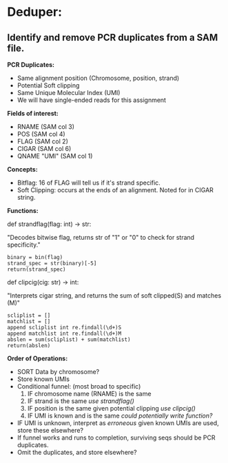 # Deduper: 
Identify and remove PCR duplicates from a SAM file. 
---
**PCR Duplicates:** 
- Same alignment position (Chromosome, position, strand)
- Potential Soft clipping
- Same Unique Molecular Index (UMI)
- We will have single-ended reads for this assignment

**Fields of interest:**
- RNAME (SAM col 3)
- POS (SAM col 4)
- FLAG (SAM col 2)
- CIGAR (SAM col 6)
- QNAME "UMI" (SAM col 1) 

**Concepts:**
- Bitflag: 16 of FLAG will tell us if it's strand specific. 
- Soft Clipping: occurs at the ends of an alignment. Noted for in CIGAR string.

**Functions:** 

  def strandflag(flag: int) -> str:
  
  "Decodes bitwise flag, returns str of "1" or "0" to check for strand specificity."
    
   ```
   binary = bin(flag) 
   strand_spec = str(binary)[-5] 
   return(strand_spec)
   ```
  def clipcig(cig: str) -> int:
  
  "Interprets cigar string, and returns the sum of soft clipped(S) and matches (M)"
  
  ```
  scliplist = []
  matchlist = []
 append scliplist int re.findall(\d+)S
 append matchlist int re.findall(\d+)M
 abslen = sum(scliplist) + sum(matchlist) 
 return(abslen)
 ```
 
 
 
 **Order of Operations:**
 - SORT Data by chromosome?
 - Store known UMIs
 - Conditional funnel: (most broad to specific)
    1. IF chromosome name (RNAME) is the same
    2. IF strand is the same *use strandflag()* 
    3. IF position is the same given potential clipping *use clipcig()*
    4. IF UMI is known and is the same *could potentially write function?*
 - IF UMI is unknown, interpret as *erroneous* given known UMIs are used, store these elsewhere? 
 - If funnel works and runs to completion, surviving seqs should be PCR duplicates. 
 - Omit the duplicates, and store elsewhere? 
 
 
  
